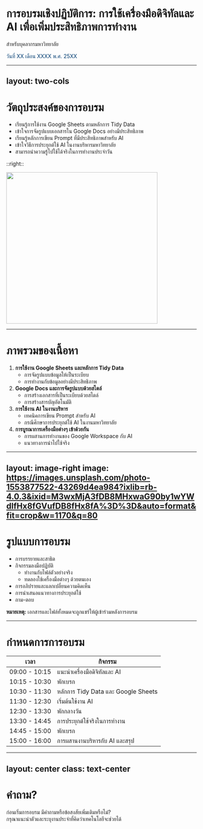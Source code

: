 # การอบรมเชิงปฏิบัติการ: การใช้เครื่องมือดิจิทัลและ AI เพื่อเพิ่มประสิทธิภาพการทำงาน

สำหรับบุคลากรมหาวิทยาลัย

<div class="absolute bottom-10">
  <span class="font-700" style="color: #003C71;">
    วันที่ XX เดือน XXXX พ.ศ. 25XX
  </span>
</div>

<!--
เกริ่นนำเกี่ยวกับการเข้าสู่ยุคเทคโนโลยีดิจิทัลและความสำคัญของการปรับตัว
-->

---
layout: two-cols
---

# วัตถุประสงค์ของการอบรม

<v-clicks>

- เรียนรู้การใช้งาน Google Sheets ตามหลักการ Tidy Data
- เข้าใจการจัดรูปแบบเอกสารใน Google Docs อย่างมีประสิทธิภาพ
- เรียนรู้หลักการเขียน Prompt ที่มีประสิทธิภาพสำหรับ AI
- เข้าใจวิธีการประยุกต์ใช้ AI ในงานบริหารมหาวิทยาลัย
- สามารถนำความรู้ไปใช้ได้จริงในการทำงานประจำวัน

</v-clicks>

::right::

<div class="flex justify-center items-center h-full">
  <img src="https://images.unsplash.com/photo-1516321318423-f06f85e504b3?ixlib=rb-4.0.3&ixid=M3wxMjA3fDB8MHxwaG90by1wYWdlfHx8fGVufDB8fHx8fA%3D%3D&auto=format&fit=crop&w=1170&q=80" class="rounded-lg shadow-xl" width="400" />
</div>

---

# ภาพรวมของเนื้อหา

<v-clicks>

1. **การใช้งาน Google Sheets และหลักการ Tidy Data**
   - การจัดรูปแบบข้อมูลให้เป็นระเบียบ
   - การทำงานกับข้อมูลอย่างมีประสิทธิภาพ
2. **Google Docs และการจัดรูปแบบด้วยสไตล์**
   - การสร้างเอกสารที่เป็นระเบียบด้วยสไตล์
   - การสร้างสารบัญอัตโนมัติ
3. **การใช้งาน AI ในงานบริหาร**
   - เทคนิคการเขียน Prompt สำหรับ AI
   - กรณีศึกษาการประยุกต์ใช้ AI ในงานมหาวิทยาลัย
4. **การบูรณาการเครื่องมือต่างๆ เข้าด้วยกัน**
   - การผสานการทำงานของ Google Workspace กับ AI
   - แนวทางการนำไปใช้จริง

</v-clicks>

---
layout: image-right
image: https://images.unsplash.com/photo-1553877522-43269d4ea984?ixlib=rb-4.0.3&ixid=M3wxMjA3fDB8MHxwaG90by1wYWdlfHx8fGVufDB8fHx8fA%3D%3D&auto=format&fit=crop&w=1170&q=80
---

# รูปแบบการอบรม

<v-clicks>

- การบรรยายและสาธิต
- กิจกรรมลงมือปฏิบัติ
  - ทำงานกับไฟล์ตัวอย่างจริง
  - ทดลองใช้เครื่องมือต่างๆ ด้วยตนเอง
- การอภิปรายและแลกเปลี่ยนความคิดเห็น
- การนำเสนอแนวทางการประยุกต์ใช้
- ถาม-ตอบ

</v-clicks>

<div v-click class="mt-8 p-4 bg-blue-100 rounded-lg border-l-4 border-blue-500">
<strong>หมายเหตุ:</strong> เอกสารและไฟล์ทั้งหมดจะถูกแชร์ให้ผู้เข้าร่วมหลังการอบรม
</div>

---

# กำหนดการการอบรม

<v-clicks>

| เวลา | กิจกรรม |
|------|---------|
| 09:00 - 10:15 | แนะนำเครื่องมือดิจิทัลและ AI |
| 10:15 - 10:30 | พักเบรก |
| 10:30 - 11:30 | หลักการ Tidy Data และ Google Sheets |
| 11:30 - 12:30 | เริ่มต้นใช้งาน AI |
| 12:30 - 13:30 | พักกลางวัน |
| 13:30 - 14:45 | การประยุกต์ใช้จริงในการทำงาน |
| 14:45 - 15:00 | พักเบรก |
| 15:00 - 16:00 | การผสานงานบริหารกับ AI และสรุป |

</v-clicks>

---
layout: center
class: text-center
---

# คำถาม?

<div class="mt-12">
ก่อนเริ่มการอบรม มีคำถามหรือข้อสงสัยเพิ่มเติมหรือไม่?
</div>

<div v-click class="mt-8 text-lg">
กรุณาแนะนำตัวและระบุงานประจำที่คิดว่าเทคโนโลยีจะช่วยได้
</div>
